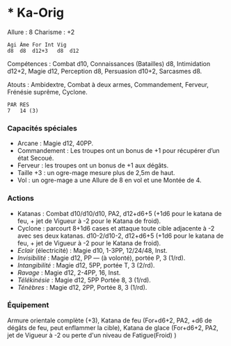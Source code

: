 # * Ka-Orig

Allure : 8
Charisme : +2

	Agi	Âme	For	Int	Vig
	d8	d8	d12+3	d8	d12

Compétences : Combat d10, Connaissances (Batailles) d8, Intimidation d12+2, Magie d12, Perception d8, Persuasion d10+2, Sarcasmes d8.

Atouts : Ambidextre, Combat à deux armes, Commandement, Ferveur, Frénésie suprême, Cyclone.

	PAR	RES
	7	14 (3)

### Capacités spéciales
- Arcane : Magie d12, 40PP.
- Commandement : Les troupes ont un bonus de +1 pour récupérer d’un état Secoué.
- Ferveur : les troupes ont un bonus de +1 aux dégâts.
- Taille +3 : un ogre-mage mesure plus de 2,5m de haut.
- Vol : un ogre-mage a une Allure de 8 en vol et une Montée de 4.

### Actions
- Katanas : Combat d10/d10/d10, PA2, d12+d6+5 (+1d6 pour le katana de feu, + jet de Vigueur à -2 pour le Katana de froid).
- Cyclone : parcourt 8+1d6 cases et attaque toute cible adjacente à -2 avec ses deux katanas. d10-2/d10-2, d12+d6+5 (+1d6 pour le katana de feu, + jet de Vigueur à -2 pour le Katana de froid).
- _Eclair_ (électricité) : Magie d10, 1-3PP, 12/24/48, Inst.
- _Invisibilité_ : Magie d12, PP — (à volonté), portée P, 3 (1/rd).
- _Intangibilité_ : Magie d12, 5PP, portée T, 3 (2/rd).
- _Ravage_ : Magie d12, 2-4PP, 16, Inst.
- _Télékinésie_ : Magie d12, 5PP Portée 8, 3 (1/rd).
- _Ténèbres_ : Magie d12, 2PP, Portée 8, 3 (1/rd).

### Équipement
Armure orientale complète (+3), Katana de feu (For+d6+2, PA2, +d6 de dégâts de feu, peut enflammer la cible), Katana de glace (For+d6+2, PA2, jet de Vigueur à -2 ou perte d'un niveau de Fatigue(Froid) )

